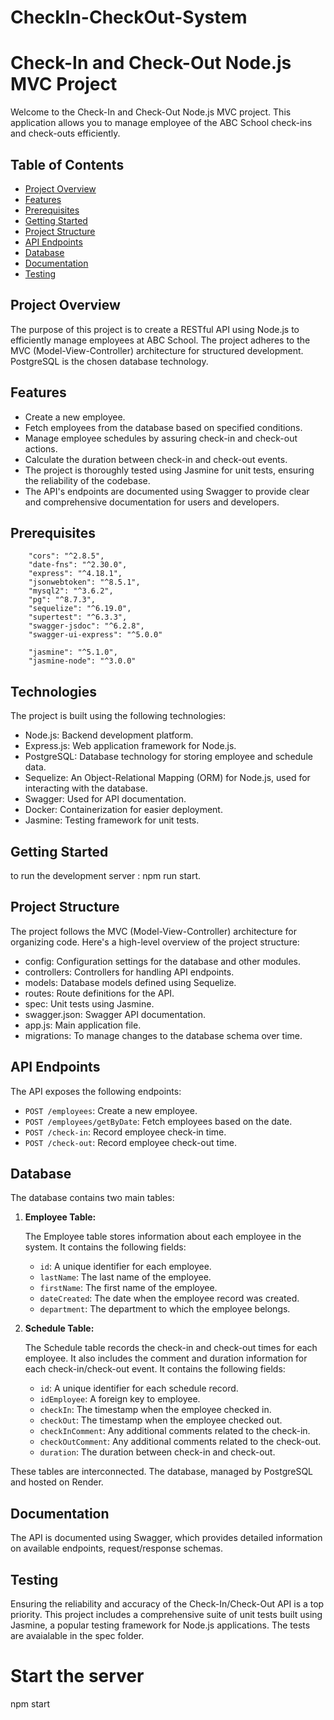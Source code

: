 # CheckIn-CheckOut-System
# Check-In and Check-Out Node.js MVC Project

Welcome to the Check-In and Check-Out Node.js MVC project. This application allows you to manage employee of the ABC School check-ins and check-outs efficiently.

## Table of Contents

- [Project Overview](#project-overview)
- [Features](#features)
- [Prerequisites](#prerequisites)
- [Getting Started](#getting-started)
- [Project Structure](#project-structure)
- [API Endpoints](#api-endpoints)
- [Database](#database)
- [Documentation](#documentation)
- [Testing](#testing)


## Project Overview
The purpose of this project is to create a RESTful API using Node.js to efficiently manage employees at ABC School. The project adheres to the MVC (Model-View-Controller) architecture for structured development. PostgreSQL is the chosen database technology. 

## Features

- Create a new employee.
- Fetch employees from the database based on specified conditions.
- Manage employee schedules by assuring check-in and check-out actions.
- Calculate the duration between check-in and check-out events.
- The project is thoroughly tested using Jasmine for unit tests, ensuring the reliability of the codebase.
- The API's endpoints are documented using Swagger to provide clear and comprehensive documentation for users and developers. 

## Prerequisites
        "cors": "^2.8.5",
        "date-fns": "^2.30.0",
        "express": "^4.18.1",
        "jsonwebtoken": "^8.5.1",
        "mysql2": "^3.6.2",
        "pg": "^8.7.3",
        "sequelize": "^6.19.0",
        "supertest": "^6.3.3",
        "swagger-jsdoc": "^6.2.8",
        "swagger-ui-express": "^5.0.0"
    
        "jasmine": "^5.1.0",
        "jasmine-node": "^3.0.0"
## Technologies

The project is built using the following technologies:

- Node.js: Backend development platform.
- Express.js: Web application framework for Node.js.
- PostgreSQL: Database technology for storing employee and schedule data.
- Sequelize: An Object-Relational Mapping (ORM) for Node.js, used for interacting with the database.
- Swagger: Used for API documentation.
- Docker: Containerization for easier deployment.
- Jasmine: Testing framework for unit tests.

## Getting Started

to run the development server : npm run start. 

## Project Structure

The project follows the MVC (Model-View-Controller) architecture for organizing code. Here's a high-level overview of the project structure:
- config: Configuration settings for the database and other modules.
- controllers: Controllers for handling API endpoints.
- models: Database models defined using Sequelize.
- routes: Route definitions for the API.
- spec: Unit tests using Jasmine.
- swagger.json: Swagger API documentation.
- app.js: Main application file.
- migrations: To manage changes to the database schema over time.

## API Endpoints
The API exposes the following endpoints:

- `POST /employees`: Create a new employee.
- `POST /employees/getByDate`: Fetch employees based on the date.
- `POST /check-in`: Record employee check-in time.
- `POST /check-out`: Record employee check-out time.
## Database
The database contains two main tables: 
1. **Employee Table:**

   The Employee table stores information about each employee in the system. It contains the following fields:

   - `id`: A unique identifier for each employee.
   - `lastName`: The last name of the employee.
   - `firstName`: The first name of the employee.
   - `dateCreated`: The date when the employee record was created.
   - `department`: The department to which the employee belongs.

2. **Schedule Table:**

   The Schedule table records the check-in and check-out times for each employee. It also includes the comment and duration information for each check-in/check-out event. It contains the following fields:

   - `id`: A unique identifier for each schedule record.
   - `idEmployee`: A foreign key to employee.
   - `checkIn`: The timestamp when the employee checked in.
   - `checkOut`: The timestamp when the employee checked out.
   - `checkInComment`: Any additional comments related to the check-in.
   - `checkOutComment`: Any additional comments related to the check-out.
   - `duration`: The duration between check-in and check-out.

These tables are interconnected. The database, managed by PostgreSQL and hosted on Render.

## Documentation
The API is documented using Swagger, which provides detailed information on available endpoints, request/response schemas.

## Testing
Ensuring the reliability and accuracy of the Check-In/Check-Out API is a top priority. This project includes a comprehensive suite of unit tests built using Jasmine, a popular testing framework for Node.js applications. The tests are avaialable in the spec folder.


# Start the server
npm start

